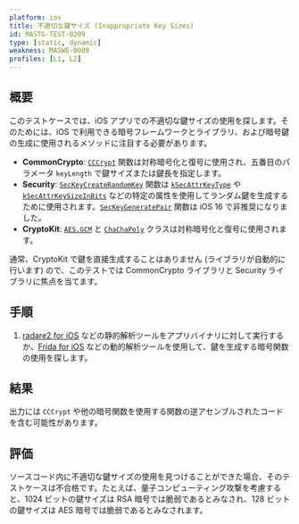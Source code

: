 ```yaml
---
platform: ios
title: 不適切な鍵サイズ (Inappropriate Key Sizes)
id: MASTG-TEST-0209
type: [static, dynamic]
weakness: MASWE-0009
profiles: [L1, L2]
---
```


## 概要

このテストケースでは、iOS アプリでの不適切な鍵サイズの使用を探します。そのためには、iOS で利用できる暗号フレームワークとライブラリ、および暗号鍵の生成に使用されるメソッドに注目する必要があります。

- **CommonCrypto**: [`CCCrypt`](https://developer.apple.com/library/archive/documentation/System/Conceptual/ManPages_iPhoneOS/man3/CCCrypt.3cc.html) 関数は対称暗号化と復号に使用され、五番目のパラメータ `keyLength` で鍵サイズまたは鍵長を指定します。
- **Security**: [`SecKeyCreateRandomKey`](https://developer.apple.com/documentation/security/1823694-seckeycreaterandomkey) 関数は [`kSecAttrKeyType`](https://developer.apple.com/documentation/security/ksecattrkeytype) や [`kSecAttrKeySizeInBits`](https://developer.apple.com/documentation/security/ksecattrkeysizeinbits) などの特定の属性を使用してランダム鍵を生成するために使用されます。[`SecKeyGeneratePair`](https://developer.apple.com/documentation/security/1395339-seckeygeneratepair) 関数は iOS 16 で非推奨になりました。
- **CryptoKit**: [`AES.GCM`](https://developer.apple.com/documentation/cryptokit/aes/gcm) と [`ChaChaPoly`](https://developer.apple.com/documentation/cryptokit/chachapoly) クラスは対称暗号化と復号に使用されます。

通常、CryptoKit で鍵を直接生成することはありません (ライブラリが自動的に行います) ので、このテストでは CommonCrypto ライブラリと Security ライブラリに焦点を当てます。

## 手順

1. [radare2 for iOS](../../../tools/ios/MASTG-TOOL-0073.md) などの静的解析ツールをアプリバイナリに対して実行するか、[Frida for iOS](../../../tools/ios/MASTG-TOOL-0039.md) などの動的解析ツールを使用して、鍵を生成する暗号関数の使用を探します。

## 結果

出力には `CCCrypt` や他の暗号関数を使用する関数の逆アセンブルされたコードを含む可能性があります。

## 評価

ソースコード内に不適切な鍵サイズの使用を見つけることができた場合、そのテストケースは不合格です。たとえば、量子コンピューティング攻撃を考慮すると、1024 ビットの鍵サイズは RSA 暗号では脆弱であるとみなされ、128 ビットの鍵サイズは AES 暗号では脆弱であるとみなされます。

